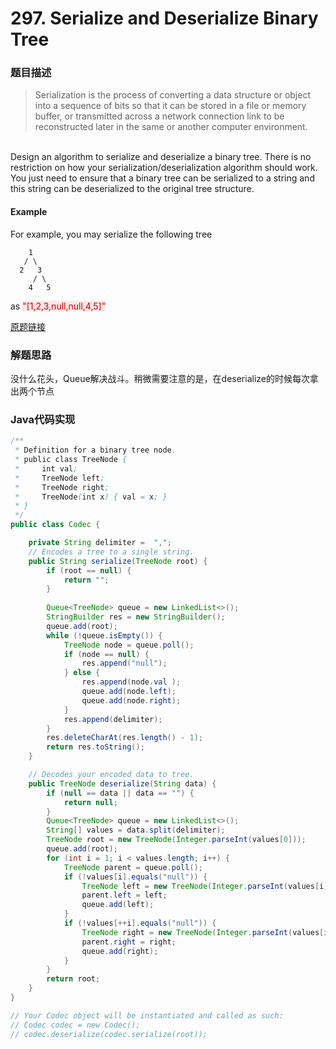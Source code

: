# 297. Serialize and Deserialize Binary Tree
### 题目描述

>Serialization is the process of converting a data structure or object into a sequence of bits so that it can be stored in a file or memory buffer, or transmitted across a network connection link to be reconstructed later in the same or another computer environment.
<br>
Design an algorithm to serialize and deserialize a binary tree. There is no restriction on how your serialization/deserialization algorithm should work. You just need to ensure that a binary tree can be serialized to a string and this string can be deserialized to the original tree structure.


#### Example
For example, you may serialize the following tree

        1
       / \
      2   3
         / \
        4   5

as <span style="background-color:#ffe6e6"><font color=#cc0000 >"[1,2,3,null,null,4,5]"</font></span>


[原题链接](https://leetcode.com/problems/serialize-and-deserialize-binary-tree/description/)


### 解题思路
没什么花头，Queue解决战斗。稍微需要注意的是，在deserialize的时候每次拿出两个节点

###  Java代码实现

``` java
/**
 * Definition for a binary tree node.
 * public class TreeNode {
 *     int val;
 *     TreeNode left;
 *     TreeNode right;
 *     TreeNode(int x) { val = x; }
 * }
 */
public class Codec {

    private String delimiter =  ",";
    // Encodes a tree to a single string.
    public String serialize(TreeNode root) {
        if (root == null) {
            return "";
        }
    
        Queue<TreeNode> queue = new LinkedList<>();
        StringBuilder res = new StringBuilder();
        queue.add(root);
        while (!queue.isEmpty()) {
            TreeNode node = queue.poll();
            if (node == null) {
                res.append("null");
            } else {
                res.append(node.val );
                queue.add(node.left);
                queue.add(node.right);
            }
            res.append(delimiter);
        }
        res.deleteCharAt(res.length() - 1);
        return res.toString();
    }

    // Decodes your encoded data to tree.
    public TreeNode deserialize(String data) {
        if (null == data || data == "") {
            return null;
        }
        Queue<TreeNode> queue = new LinkedList<>();
        String[] values = data.split(delimiter);
        TreeNode root = new TreeNode(Integer.parseInt(values[0]));
        queue.add(root);
        for (int i = 1; i < values.length; i++) {
            TreeNode parent = queue.poll();
            if (!values[i].equals("null")) {
                TreeNode left = new TreeNode(Integer.parseInt(values[i]));
                parent.left = left;
                queue.add(left);
            }
            if (!values[++i].equals("null")) {
                TreeNode right = new TreeNode(Integer.parseInt(values[i]));
                parent.right = right;
                queue.add(right);
            }
        }
        return root;
    }
}

// Your Codec object will be instantiated and called as such:
// Codec codec = new Codec();
// codec.deserialize(codec.serialize(root));
```